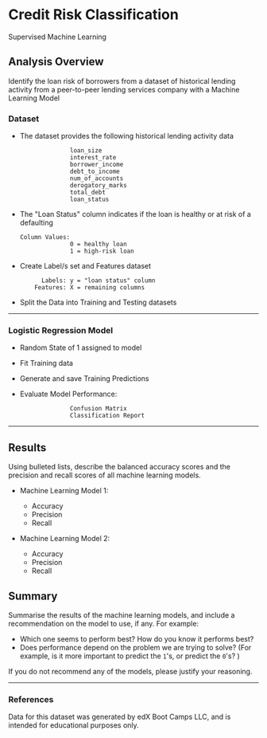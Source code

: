 # Credit Risk Classification
   
   Supervised Machine Learning



## Analysis Overview

Identify the loan risk of borrowers from a dataset of historical lending activity from a peer-to-peer lending services company with a Machine Learning Model 

### Dataset
* The dataset provides the following historical lending activity data

                    loan_size
                    interest_rate
                    borrower_income
                    debt_to_income
                    num_of_accounts
                    derogatory_marks
                    total_debt
                    loan_status
           
* The "Loan Status" column indicates if the loan is healthy or at risk of a defaulting
  
      Column Values:
                    0 = healthy loan
                    1 = high-risk loan              

* Create Label/s set and Features dataset

            Labels: y = "loan status" column
          Features: X = remaining columns

* Split the Data into Training and Testing datasets    
---

### Logistic Regression Model

* Random State of 1 assigned to model
* Fit Training data
* Generate and save Training Predictions
* Evaluate Model Performance:

                    Confusion Matrix
                    Classification Report

---
## Results

Using bulleted lists, describe the balanced accuracy scores and the precision and recall scores of all machine learning models.

* Machine Learning Model 1:
  * Accuracy
  * Precision
  * Recall


* Machine Learning Model 2:
  * Accuracy
  * Precision
  * Recall

## Summary

Summarise the results of the machine learning models, and include a recommendation on the model to use, if any. For example:
* Which one seems to perform best? How do you know it performs best?
* Does performance depend on the problem we are trying to solve? (For example, is it more important to predict the `1`'s, or predict the `0`'s? )

If you do not recommend any of the models, please justify your reasoning.

---
### References
Data for this dataset was generated by edX Boot Camps LLC, and is intended for educational purposes only.

